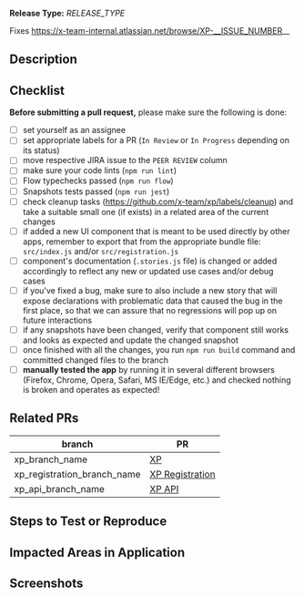 <!--
Thank you for your pull request!

Provide a general summary of your changes in the Title above. Do not include any task numbers.
Use imperative, present tense capitalising the first letter: "Change" not "Changed" nor "changes". This will become a correct final merge commit message 😄
The imperative tells someone what merging the PR **will do**, rather than **what you did**.
An example: "Refactor code for readability".
-->

**Release Type:** *RELEASE_TYPE* <!-- Refer to the wiki https://github.com/x-team/xp/wiki/Release-Process#types-of-releases -->
<!--
Basic types are:
  - Bug Fix (non-breaking change which fixes an issue)
  - Dev Improvements (these changes make life easier for devs but have no noticeable impact on end-users)
  - Non-Breaking Feature (adding a new feature without affecting any existing features)
  - Breaking Changes (fix or feature that would cause existing functionality to not work as expected)
-->

Fixes https://x-team-internal.atlassian.net/browse/XP-__ISSUE_NUMBER__

## Description

<!-- Provide several sentences describing the overall goals of the pull request's changes. -->

## Checklist

**Before submitting a pull request,** please make sure the following is done:

<!-- Remove items that do not apply. Just tick completed items in UI -->
- [ ] set yourself as an assignee
- [ ] set appropriate labels for a PR (`In Review` or `In Progress` depending on its status)
- [ ] move respective JIRA issue to the `PEER REVIEW` column
- [ ] make sure your code lints (`npm run lint`)
- [ ] Flow typechecks passed (`npm run flow`)
- [ ] Snapshots tests passed (`npm run jest`)
- [ ] check cleanup tasks (https://github.com/x-team/xp/labels/cleanup) and take a suitable small one (if exists) in a related area of the current changes
- [ ] if added a new UI component that is meant to be used directly by other apps, remember to export that from the appropriate bundle file: `src/index.js` and/or `src/registration.js`
- [ ] component's documentation (`.stories.js` file) is changed or added accordingly to reflect any new or updated use cases and/or debug cases
- [ ] if you've fixed a bug, make sure to also include a new story that will expose declarations with problematic data that caused the bug in the first place, so that we can assure that no regressions will pop up on future interactions
- [ ] if any snapshots have been changed, verify that component still works and looks as expected and update the changed snapshot
- [ ] once finished with all the changes, you run `npm run build` command and committed changed files to the branch
- [ ] **manually tested the app** by running it in several different browsers (Firefox, Chrome, Opera, Safari, MS IE/Edge, etc.) and checked nothing is broken and operates as expected!

## Related PRs

<!-- List related PRs against other XP repos if applicable: -->

branch | PR
------ | ------
xp_branch_name | [XP](https://github.com/x-team/xp/pull/X)
xp_registration_branch_name | [XP Registration](https://github.com/x-team/xp-registration/pull/X)
xp_api_branch_name | [XP API](https://github.com/x-team/xp-api/pull/X)

## Steps to Test or Reproduce

<!-- Outline the steps for the reviewer to test or reproduce the PR here and specifically how you tested your changes. -->

## Impacted Areas in Application

<!-- List general components of the application that this PR will affect. -->

## Screenshots

<!-- Provide if appropriate -->
